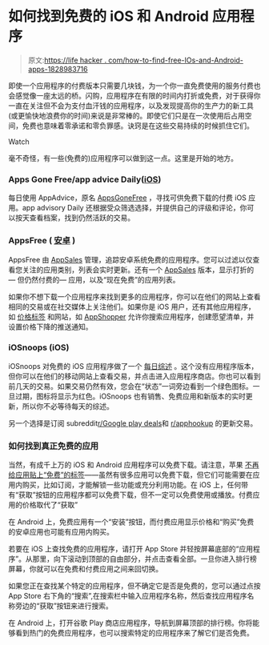 # 如何找到免费的 iOS 和 Android 应用程序

> 原文:[https://life hacker . com/how-to-find-free-IOs-and-Android-apps-1828983716](https://lifehacker.com/how-to-find-free-ios-and-android-apps-1828983716)

即使一个应用程序的付费版本只需要几块钱，为一个你一直免费使用的服务付费也会感觉像一座太远的桥。闪购，应用程序在有限的时间内打折或免费，对于获得你一直在关注但不会为支付血汗钱的应用程序，以及发现提高你的生产力的新工具(或更愉快地浪费你的时间)来说是非常棒的。即使它们只是在一次使用后占用空间，免费也意味着零承诺和零负罪感。诀窍是在这些交易持续的时候抓住它们。

Watch

毫不奇怪，有一些(免费的)应用程序可以做到这一点。这里是开始的地方。

### **Apps Gone Free/app advice Daily(**[**iOS**](https://itunes.apple.com/us/app/apps-gone-free-daily-tips/id470693788)**)**

每日使用 AppAdvice，原名 [AppsGoneFree](https://appadvice.com/apps-gone-free) ，寻找可供免费下载的付费 iOS 应用。app advisory Daily 还根据受众筛选选择，并提供自己的评级和评论，你可以按天查看档案，找到仍然活跃的交易。

### **AppsFree (** [**安卓**](https://play.google.com/store/apps/details?id=com.appsfree.android) **)**

AppsFree 由 [AppSales](https://www.app-sales.net/nowfree/) 管理，追踪安卓系统免费的应用程序。您可以过滤以仅查看您关注的应用类别，列表会实时更新。还有一个 [AppSales](https://play.google.com/store/apps/details?id=net.tsapps.appsales) 版本，显示打折的— 但仍然付费的— 应用，以及“现在免费”的应用列表。

如果你不想下载一个应用程序来找到更多的应用程序，你可以在他们的网站上查看相同的交易或在社交媒体上关注他们。如果你是 iOS 用户，还有其他应用程序，如 [价格标签](https://getpricetag.com/) 和网站，如 [AppShopper](http://appshopper.com/) 允许你搜索应用程序，创建愿望清单，并设置价格下降的推送通知。

### **iOSnoops (iOS)**

iOSnoops 对免费的 iOS 应用程序做了一个 [每日综述](https://www.iosnoops.com/iphone-ipad-apps-gone-free/) 。这个没有应用程序版本，但你可以在他们的移动网站上查看交易，并点击进入应用程序商店。你也可以看到前几天的交易。如果交易仍然有效，您会在“状态”一词旁边看到一个绿色图标。一旦过期，图标将显示为红色。iOSnoops 也有销售、免费应用和新版本的实时更新，所以你不必等待每天的综述。

另一个选择是订阅 subreddit[r/Google play deals](https://www.reddit.com/r/googleplaydeals/)和 [r/apphookup](https://www.reddit.com/r/apphookup) 的更新交易。

### **如何找到真正免费的应用**

当然，有成千上万的 iOS 和 Android 应用程序可以免费下载。请注意，苹果 [不再给应用贴上“免费”的标签](https://www.telegraph.co.uk/technology/apple/11244166/Why-apps-are-no-longer-free-on-Apple-iTunes.html)——虽然有很多应用可以免费下载，但它们可能需要在应用内购买，比如订阅，才能解锁一些功能或充分利用功能。在 iOS 上，任何带有“获取”按钮的应用程序都可以免费下载，但不一定可以免费使用或播放。付费应用的价格取代了“获取”

在 Android 上，免费应用有一个“安装”按钮，而付费应用显示价格和“购买”免费的安卓应用也可能有应用内购买。

若要在 iOS 上查找免费的应用程序，请打开 App Store 并轻按屏幕底部的“应用程序”。从那里，向下滚动到顶部的自由部分，并点击查看全部。一旦你进入排行榜屏幕，你就可以在免费和付费应用之间来回切换。

如果您正在查找某个特定的应用程序，但不确定它是否是免费的，您可以通过点按 App Store 右下角的“搜索”,在搜索栏中输入应用程序名称，然后查找应用程序名称旁边的“获取”按钮来进行搜索。

在 Android 上，打开谷歌 Play 商店应用程序，导航到屏幕顶部的排行榜。你将能够看到热门的免费应用程序，也可以搜索特定的应用程序来了解它们是否免费。